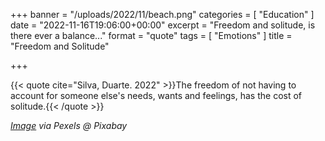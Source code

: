 +++
banner = "/uploads/2022/11/beach.png"
categories = [ "Education" ]
date = "2022-11-16T19:06:00+00:00"
excerpt = "Freedom and solitude, is there ever a balance..."
format = "quote"
tags = [ "Emotions" ]
title = "Freedom and Solitude"

+++

{{< quote cite="Silva, Duarte. 2022" >}}The freedom of not having to account for someone else's needs, wants and feelings, has the cost of solitude.{{< /quote >}}

*[Image][1] via Pexels @ Pixabay*

[1]: https://pixabay.com/users/pexels-2286921/ "Featured Image"
